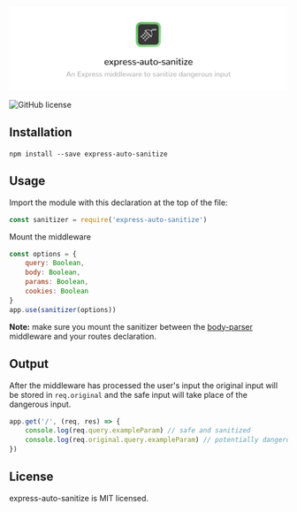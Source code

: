 ![](https://raw.githubusercontent.com/afrigon/express-auto-sanitize/master/banner.jpg)

![GitHub license](https://img.shields.io/badge/license-MIT-blue.svg)

## Installation

```
npm install --save express-auto-sanitize
```

## Usage

Import the module with this declaration at the top of the file:

```javascript
const sanitizer = require('express-auto-sanitize')
```

Mount the middleware

```javascript
const options = {
    query: Boolean,
    body: Boolean,
    params: Boolean,
    cookies: Boolean
}
app.use(sanitizer(options))
```

**Note:** make sure you mount the sanitizer between the [body-parser](https://www.npmjs.com/package/body-parser) middleware and your routes declaration.

## Output

After the middleware has processed the user's input the original input will be stored in ```req.original``` and the safe input will take place of the dangerous input.

```javascript
app.get('/', (req, res) => {
    console.log(req.query.exampleParam) // safe and sanitized
    console.log(req.original.query.exampleParam) // potentially dangerous
})
```

## License

express-auto-sanitize is MIT licensed.
